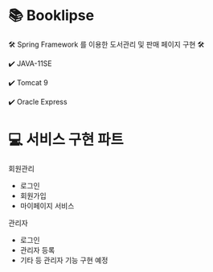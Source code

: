 # 📚 Booklipse

🛠️ Spring Framework 를 이용한 도서관리 및 판매 페이지 구현 🛠️

✔️ JAVA-11SE 

✔️ Tomcat 9

✔️ Oracle Express

# 💻 서비스 구현 파트

회원관리
  - 로그인
  - 회원가입
  - 마이페이지 서비스

관리자
  - 로그인
  - 관리자 등록
  - 기타 등 관리자 기능 구현 예정
